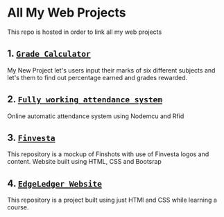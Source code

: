 # All My Web Projects
This repo is hosted in order to link all my web projects
## 1. [`Grade Calculator`](https://github.com/MANUSRAO/GradeCalculator)
   My New Project let's users input their marks of six different subjects and let's them to find out percentage earned and grades rewarded.
## 2. [`Fully working attendance system`](https://github.com/MANUSRAO/attendance-system)
   Online automatic attendance system using Nodemcu and Rfid
## 3. [`Finvesta`](https://github.com/MANUSRAO/finvesta)
   This repository is a mockup of Finshots with use of Finvesta logos and content. Website built using HTML, CSS and Bootsrap
## 4. [`EdgeLedger Website`](https://github.com/MANUSRAO/edgeledger)
   This repository is a project built using just HTMl and CSS while learning a course.
